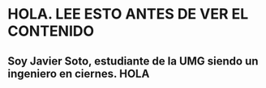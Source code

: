 # HOLA. LEE ESTO ANTES DE VER EL CONTENIDO
## Soy Javier Soto, estudiante de la UMG siendo un ingeniero en ciernes. HOLA
